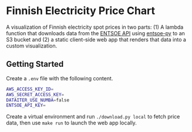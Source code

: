 Finnish Electricity Price Chart
===============================

A visualization of Finnish electricity spot prices in two parts: (1) A
lambda function that downloads data from the [ENTSOE API][] using
[entsoe-py][] to an S3 bucket and (2) a static client-side web app that
renders that data into a custom visualization.

[ENTSOE API]: https://transparency.entsoe.eu/content/static_content/Static%20content/web%20api/Guide.html
[entsoe-py]: https://github.com/EnergieID/entsoe-py

## Getting Started

Create a `.env` file with the following content.

```bash
AWS_ACCESS_KEY_ID=
AWS_SECRET_ACCESS_KEY=
DATAITER_USE_NUMBA=false
ENTSOE_API_KEY=
```

Create a virtual environment and run `./download.py local` to fetch
price data, then use `make run` to launch the web app locally.
